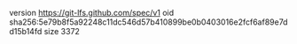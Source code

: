 version https://git-lfs.github.com/spec/v1
oid sha256:5e79b8f5a92248c11dc546d57b410899be0b0403016e2fcf6af89e7dd15b14fd
size 3372
